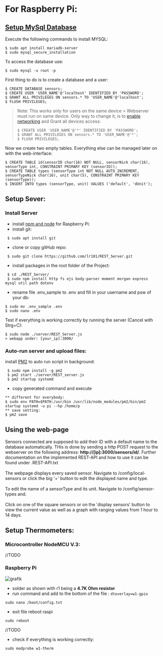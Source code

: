 # For Raspberry Pi:

## [Setup MySql Database](https://pimylifeup.com/raspberry-pi-mysql/)

Execute the following commands to install MYSQL:
```
$ sudo apt install mariadb-server
$ sudo mysql_secure_installation
```
To access the database use:

```
$ sudo mysql -u root -p
```
First thing to do is to create a database and a user:
```
$ CREATE DATABASE sensors;
$ CREATE USER 'USER_NAME'@'localhost' IDENTIFIED BY 'PASSWORD';
$ GRANT ALL PRIVILEGES ON sensors.* TO 'USER_NAME'@'localhost';
$ FLUSH PRIVILEGES;
```
>Note: This works only for users on the same device > Webserver must run on same device.
> Only way to change it, is to [enable networking](https://stackoverflow.com/questions/18733802/how-do-i-open-up-my-mysql-on-my-raspberry-pi-for-outside-remote-connections) and Grant all devices access:
> ``` 
> $ CREATE USER 'USER_NAME'@'*' IDENTIFIED BY 'PASSWORD';
> $ GRANT ALL PRIVILEGES ON sensors.* TO 'USER_NAME'@'*';
> $ FLUSH PRIVILEGES;
> ```

Now we create two empty tables. Everything else can be managed later on with the web-interface:
```
$ CREATE TABLE id(sensorID char(16) NOT NULL, sensorNick char(16), sensorType int, CONSTRAINT PRIMARY KEY (sensorID));
$ CREATE TABLE types (sensorType int NOT NULL AUTO_INCREMENT, sensorTypeNick char(16), unit char(5), CONSTRAINT PRIMARY KEY (sensorType));
$ INSERT INTO types (sensorType, unit) VALUES ('default', 'dUnit');
```

## Setup Sever:

### Install Server

- install [npm and node](https://www.makersupplies.sg/blogs/tutorials/how-to-install-node-js-and-npm-on-the-raspberry-pi) for Raspberry Pi:
- install git:
```
 $ sudo apt install git
```
- clone or copy gitHub repo:
```
 $ sudo git clone https://github.com/lr101/REST_Server.git
```
- install packages in the root folder of the Project:
```
 $ cd ./REST_Server/
 $ sudo npm install http fs ejs body-parser moment morgan express mysql util path dotenv 
```
- rename file .env_sample to .env and fill in your username and psw of your db:
```
$ sudo mv .env_sample .env
$ sudo nano .env
```

Test if everything is working correctly by running the server (Cancel with Strg+C):
```
$ sudo node ./server/REST_Server.js
> webapp under: [your_ip]:3000/
```

### Auto-run server and upload files:
install [PM2](https://dev.to/bogdaaamn/run-your-nodejs-application-on-a-headless-raspberry-pi-4jnn) to auto run script in background:
```
 $ sudo npm install -g pm2
 $ pm2 start ./server/REST_server.js
 $ pm2 startup systemd
```

- copy generated command and execute
```
** different for everybody: 
$ sudo env PATH=$PATH:/usr/bin /usr/lib/node_modules/pm2/bin/pm2 startup systemd -u pi --hp /home/p
** save setting:
$ pm2 save
```

## Using the web-page

Sensors connected are supposed to add their ID with a default name to the database automatically. THis is done by sending a
http POST request to the webserver on the following address: **http://[ip]:3000/sensors/id/**. Further documentation on the implemented
REST-API and how to use it can be found under .REST-API.txt\
\
The webpage displays every saved sensor. Navigate to /config/local-sensors or click the big '+' button to edit the displayed name and type.
\
\
To edit the name of a sensorType and its unit. Navigate to /config/sensor-types and.
\
\
Click on one of the square sensors or on the 'display sensors' button to view the current value as well as a graph with ranging values from 
1 hour to 14 days.

## Setup Thermometers:


### Microcontroller NodeMCU V.3:

//TODO
### Raspberry Pi

![grafik](https://user-images.githubusercontent.com/48615489/121551311-d1510480-ca0f-11eb-9d45-4a948329845c.png)
- solder as shown with r1 being a **4.7K Ohm resistor**
- run command and add to the bottom of the file : `dtoverlay=w1-gpio`
```
sudo nano /boot/config.txt
```
- exit file reboot raspi
```
sudo reboot
```

//TODO
- check if everything is working correctly:
```
sudo modprobe w1-therm
```




